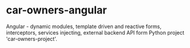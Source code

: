 # car-owners-angular
Angular - dynamic modules, template driven and reactive forms, interceptors, services injecting, external backend API form Python project  'car-owners-project'.
